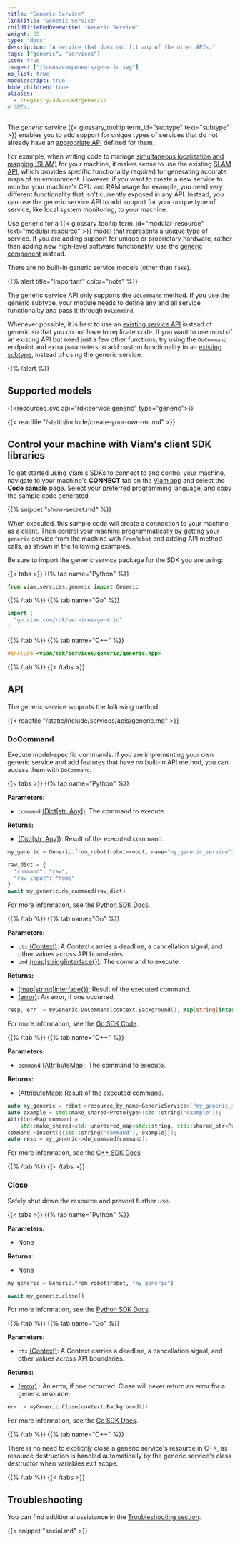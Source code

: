 ```yaml
---
title: "Generic Service"
linkTitle: "Generic Service"
childTitleEndOverwrite: "Generic Service"
weight: 55
type: "docs"
description: "A service that does not fit any of the other APIs."
tags: ["generic", "services"]
icon: true
images: ["/icons/components/generic.svg"]
no_list: true
modulescript: true
hide_children: true
aliases:
  - /registry/advanced/generic/
# SMEs:
---
```


The _generic_ service {{< glossary_tooltip term_id="subtype" text="subtype" >}} enables you to add support for unique types of services that do not already have an [appropriate API](/appendix/apis/#service-apis) defined for them.

For example, when writing code to manage [simultaneous localization and mapping (SLAM)](/services/slam/) for your machine, it makes sense to use the existing [SLAM API](/services/slam/#api), which provides specific functionality required for generating accurate maps of an environment.
However, if you want to create a new service to monitor your machine's CPU and RAM usage for example, you need very different functionality that isn't currently exposed in any API.
Instead, you can use the generic service API to add support for your unique type of service, like local system monitoring, to your machine.

Use generic for a {{< glossary_tooltip term_id="modular-resource" text="modular resource" >}} model that represents a unique type of service.
If you are adding support for unique or proprietary hardware, rather than adding new high-level software functionality, use the [generic component](/components/generic/) instead.

There are no built-in generic service models (other than `fake`).

{{% alert title="Important" color="note" %}}

The generic service API only supports the `DoCommand` method.
If you use the generic subtype, your module needs to define any and all service functionality and pass it through `DoCommand`.

Whenever possible, it is best to use an [existing service API](/services/) instead of generic so that you do not have to replicate code.
If you want to use most of an existing API but need just a few other functions, try using the `DoCommand` endpoint and extra parameters to add custom functionality to an [existing subtype](/services/), instead of using the generic service.

{{% /alert %}}

## Supported models

{{<resources_svc api="rdk:service:generic" type="generic">}}

{{< readfile "/static/include/create-your-own-mr.md" >}}

## Control your machine with Viam's client SDK libraries

To get started using Viam's SDKs to connect to and control your machine, navigate to your machine's **CONNECT** tab on the [Viam app](https://app.viam.com) and select the **Code sample** page.
Select your preferred programming language, and copy the sample code generated.

{{% snippet "show-secret.md" %}}

When executed, this sample code will create a connection to your machine as a client.
Then control your machine programmatically by getting your `generic` service from the machine with `FromRobot` and adding API method calls, as shown in the following examples.

Be sure to import the generic service package for the SDK you are using:

{{< tabs >}}
{{% tab name="Python" %}}

```python
from viam.services.generic import Generic
```

{{% /tab %}}
{{% tab name="Go" %}}

```go
import (
  "go.viam.com/rdk/services/generic"
)
```

{{% /tab %}}
{{% tab name="C++" %}}

```cpp
#include <viam/sdk/services/generic/generic.hpp>
```

{{% /tab %}}
{{< /tabs >}}

## API

The generic service supports the following method:

{{< readfile "/static/include/services/apis/generic.md" >}}

### DoCommand

Execute model-specific commands.
If you are implementing your own generic service and add features that have no built-in API method, you can access them with `DoCommand`.

{{< tabs >}}
{{% tab name="Python" %}}

**Parameters:**

- `command` [(Dict[str, Any])](https://docs.python.org/3/library/stdtypes.html#typesmapping): The command to execute.

**Returns:**

- [(Dict[str, Any])](https://docs.python.org/3/library/stdtypes.html#typesmapping): Result of the executed command.

```python {class="line-numbers linkable-line-numbers"}
my_generic = Generic.from_robot(robot=robot, name="my_generic_service")

raw_dict = {
  "command": "raw",
  "raw_input": "home"
}
await my_generic.do_command(raw_dict)
```

For more information, see the [Python SDK Docs](https://python.viam.dev/autoapi/viam/services/generic/client/index.html#viam.services.generic.client.GenericClient.do_command).

{{% /tab %}}
{{% tab name="Go" %}}

**Parameters:**

- `ctx` [(Context)](https://pkg.go.dev/context): A Context carries a deadline, a cancellation signal, and other values across API boundaries.
- `cmd` [(map[string]interface{})](https://go.dev/blog/maps): The command to execute.

**Returns:**

- [(map[string]interface{})](https://go.dev/blog/maps): Result of the executed command.
- [(error)](https://pkg.go.dev/builtin#error): An error, if one occurred.

```go {class="line-numbers linkable-line-numbers"}
resp, err := myGeneric.DoCommand(context.Background(), map[string]interface{}{"command": "example"})
```

For more information, see the [Go SDK Code](https://github.com/viamrobotics/api/blob/main/service/generic/v1/generic_grpc.pb.go).

{{% /tab %}}
{{% tab name="C++" %}}

**Parameters:**

- `command` [(AttributeMap)](https://github.com/viamrobotics/viam-cpp-sdk/blob/main/src/viam/sdk/common/proto_type.hpp#L13): The command to execute.

**Returns:**

- [(AttributeMap)](https://github.com/viamrobotics/viam-cpp-sdk/blob/main/src/viam/sdk/common/proto_type.hpp#L13): Result of the executed command.

```cpp {class="line-numbers linkable-line-numbers"}
auto my_generic = robot->resource_by_name<GenericService>("my_generic_service");
auto example = std::make_shared<ProtoType>(std::string("example"));
AttributeMap command =
    std::make_shared<std::unordered_map<std::string, std::shared_ptr<ProtoType>>>();
command->insert({{std::string("command"), example}});
auto resp = my_generic->do_command(command);
```

For more information, see the [C++ SDK Docs](https://cpp.viam.dev/classviam_1_1sdk_1_1GenericService.html)

{{% /tab %}}
{{< /tabs >}}

### Close

Safely shut down the resource and prevent further use.

{{< tabs >}}
{{% tab name="Python" %}}

**Parameters:**

- None

**Returns:**

- None

```python {class="line-numbers linkable-line-numbers"}
my_generic = Generic.from_robot(robot, "my_generic")

await my_generic.close()
```

For more information, see the [Python SDK Docs](https://python.viam.dev/autoapi/viam/services/generic/client/index.html#viam.services.generic.client.GenericClient.close).

{{% /tab %}}
{{% tab name="Go" %}}

**Parameters:**

- `ctx` [(Context)](https://pkg.go.dev/context): A Context carries a deadline, a cancellation signal, and other values across API boundaries.

**Returns:**

- [(error)](https://pkg.go.dev/builtin#error) : An error, if one occurred. Close will never return an error for a generic resource.

```go {class="line-numbers linkable-line-numbers"}
err := myGeneric.Close(context.Background())
```

For more information, see the [Go SDK Docs](https://pkg.go.dev/go.viam.com/rdk/resource#TriviallyCloseable).

{{% /tab %}}
{{% tab name="C++" %}}

There is no need to explicitly close a generic service's resource in C++, as resource destruction is handled automatically by the generic service's class destructor when variables exit scope.

{{% /tab %}}
{{< /tabs >}}

## Troubleshooting

You can find additional assistance in the [Troubleshooting section](/appendix/troubleshooting/).

{{< snippet "social.md" >}}
